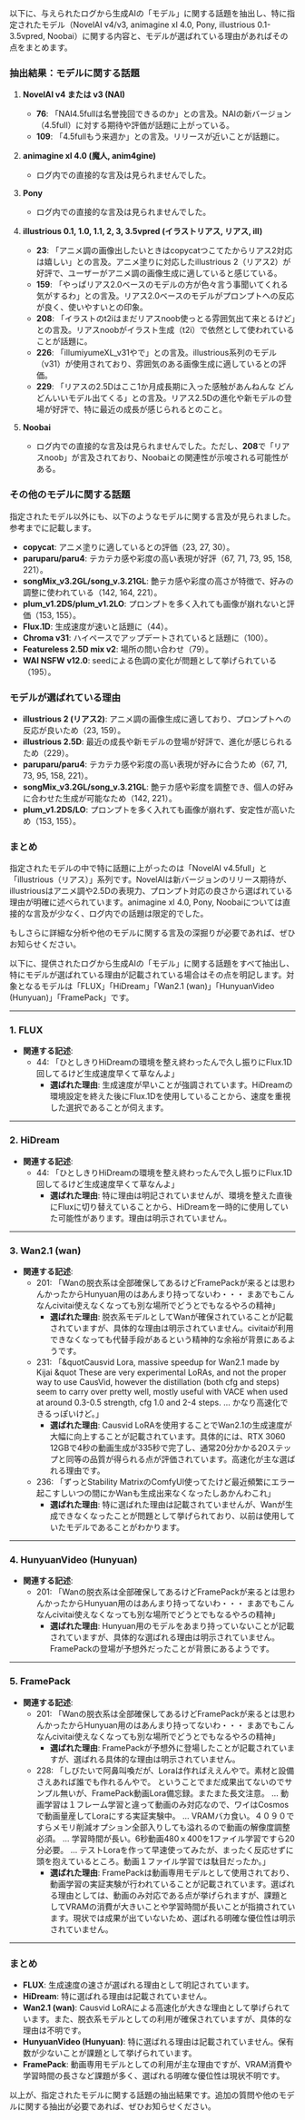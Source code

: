 以下に、与えられたログから生成AIの「モデル」に関する話題を抽出し、特に指定されたモデル（NovelAI v4/v3, animagine xl 4.0, Pony, illustrious 0.1-3.5vpred, Noobai）に関する内容と、モデルが選ばれている理由があればその点をまとめます。

### 抽出結果：モデルに関する話題
1. **NovelAI v4 または v3 (NAI)**
   - **76**: 「NAI4.5fullは名誉挽回できるのか」との言及。NAIの新バージョン（4.5full）に対する期待や評価が話題に上がっている。
   - **109**: 「4.5fullもう来週か」との言及。リリースが近いことが話題に。

2. **animagine xl 4.0 (魔人, anim4gine)**
   - ログ内での直接的な言及は見られませんでした。

3. **Pony**
   - ログ内での直接的な言及は見られませんでした。

4. **illustrious 0.1, 1.0, 1.1, 2, 3, 3.5vpred (イラストリアス, リアス, ill)**
   - **23**: 「アニメ調の画像出したいときはcopycatつこてたからリアス2対応は嬉しい」との言及。アニメ塗りに対応したillustrious 2（リアス2）が好評で、ユーザーがアニメ調の画像生成に適していると感じている。
   - **159**: 「やっぱリアス2.0ベースのモデルの方が色々言う事聞いてくれる気がするわ」との言及。リアス2.0ベースのモデルがプロンプトへの反応が良く、使いやすいとの印象。
   - **208**: 「イラストのt2iはまだリアスnoob使っとる雰囲気出て来とるけど」との言及。リアスnoobがイラスト生成（t2i）で依然として使われていることが話題に。
   - **226**: 「illumiyumeXL_v31やで」との言及。illustrious系列のモデル（v31）が使用されており、雰囲気のある画像生成に適しているとの評価。
   - **229**: 「リアスの2.5Dはここ1か月成長期に入った感触があんねんな どんどんいいモデル出てくる」との言及。リアス2.5Dの進化や新モデルの登場が好評で、特に最近の成長が感じられるとのこと。

5. **Noobai**
   - ログ内での直接的な言及は見られませんでした。ただし、**208**で「リアスnoob」が言及されており、Noobaiとの関連性が示唆される可能性がある。

### その他のモデルに関する話題
指定されたモデル以外にも、以下のようなモデルに関する言及が見られました。参考までに記載します。
- **copycat**: アニメ塗りに適しているとの評価（23, 27, 30）。
- **paruparu/paru4**: テカテカ感や彩度の高い表現が好評（67, 71, 73, 95, 158, 221）。
- **songMix_v3.2GL/song_v.3.21GL**: 艶テカ感や彩度の高さが特徴で、好みの調整に使われている（142, 164, 221）。
- **plum_v1.2DS/plum_v1.2LO**: プロンプトを多く入れても画像が崩れないと評価（153, 155）。
- **Flux.1D**: 生成速度が速いと話題に（44）。
- **Chroma v31**: ハイペースでアップデートされていると話題に（100）。
- **Featureless 2.5D mix v2**: 場所の問い合わせ（79）。
- **WAI NSFW v12.0**: seedによる色調の変化が問題として挙げられている（195）。

### モデルが選ばれている理由
- **illustrious 2 (リアス2)**: アニメ調の画像生成に適しており、プロンプトへの反応が良いため（23, 159）。
- **illustrious 2.5D**: 最近の成長や新モデルの登場が好評で、進化が感じられるため（229）。
- **paruparu/paru4**: テカテカ感や彩度の高い表現が好みに合うため（67, 71, 73, 95, 158, 221）。
- **songMix_v3.2GL/song_v.3.21GL**: 艶テカ感や彩度を調整でき、個人の好みに合わせた生成が可能なため（142, 221）。
- **plum_v1.2DS/LO**: プロンプトを多く入れても画像が崩れず、安定性が高いため（153, 155）。

### まとめ
指定されたモデルの中で特に話題に上がったのは「NovelAI v4.5full」と「illustrious（リアス）」系列です。NovelAIは新バージョンのリリース期待が、illustriousはアニメ調や2.5Dの表現力、プロンプト対応の良さから選ばれている理由が明確に述べられています。animagine xl 4.0, Pony, Noobaiについては直接的な言及が少なく、ログ内での話題は限定的でした。

もしさらに詳細な分析や他のモデルに関する言及の深掘りが必要であれば、ぜひお知らせください。

以下に、提供されたログから生成AIの「モデル」に関する話題をすべて抽出し、特にモデルが選ばれている理由が記載されている場合はその点を明記します。対象となるモデルは「FLUX」「HiDream」「Wan2.1 (wan)」「HunyuanVideo (Hunyuan)」「FramePack」です。

---

### 1. FLUX
- **関連する記述**:
  - 44: 「ひとしきりHiDreamの環境を整え終わったんで久し振りにFlux.1D回してるけど生成速度早くて草なんよ」
    - **選ばれた理由**: 生成速度が早いことが強調されています。HiDreamの環境設定を終えた後にFlux.1Dを使用していることから、速度を重視した選択であることが伺えます。

---

### 2. HiDream
- **関連する記述**:
  - 44: 「ひとしきりHiDreamの環境を整え終わったんで久し振りにFlux.1D回してるけど生成速度早くて草なんよ」
    - **選ばれた理由**: 特に理由は明記されていませんが、環境を整えた直後にFluxに切り替えていることから、HiDreamを一時的に使用していた可能性があります。理由は明示されていません。

---

### 3. Wan2.1 (wan)
- **関連する記述**:
  - 201: 「Wanの脱衣系は全部確保してあるけどFramePackが来るとは思わんかったからHunyuan用のはあんまり持ってないわ・・・ まあでもこんなんcivitai使えなくなっても別な場所でどうとでもなるやろの精神」
    - **選ばれた理由**: 脱衣系モデルとしてWanが確保されていることが記載されていますが、具体的な理由は明示されていません。civitaiが利用できなくなっても代替手段があるという精神的な余裕が背景にあるようです。
  - 231: 「&quotCausvid Lora, massive speedup for Wan2.1 made by Kijai &quot   These are very experimental LoRAs, and not the proper way to use CausVid, however the distillation (both cfg and steps) seem to carry over pretty well, mostly useful with VACE when used at around 0.3-0.5 strength, cfg 1.0 and 2-4 steps. ... かなり高速化できるっぽいけど。」
    - **選ばれた理由**: Causvid LoRAを使用することでWan2.1の生成速度が大幅に向上することが記載されています。具体的には、RTX 3060 12GBで4秒の動画生成が335秒で完了し、通常20分かかる20ステップと同等の品質が得られる点が評価されています。高速化が主な選ばれる理由です。
  - 236: 「ずっとStability MatrixのComfyUI使ってたけど最近頻繁にエラー起こすしいつの間にかWanも生成出来なくなったしあかんわこれ」
    - **選ばれた理由**: 特に選ばれた理由は記載されていませんが、Wanが生成できなくなったことが問題として挙げられており、以前は使用していたモデルであることがわかります。

---

### 4. HunyuanVideo (Hunyuan)
- **関連する記述**:
  - 201: 「Wanの脱衣系は全部確保してあるけどFramePackが来るとは思わんかったからHunyuan用のはあんまり持ってないわ・・・ まあでもこんなんcivitai使えなくなっても別な場所でどうとでもなるやろの精神」
    - **選ばれた理由**: Hunyuan用のモデルをあまり持っていないことが記載されていますが、具体的な選ばれる理由は明示されていません。FramePackの登場が予想外だったことが背景にあるようです。

---

### 5. FramePack
- **関連する記述**:
  - 201: 「Wanの脱衣系は全部確保してあるけどFramePackが来るとは思わんかったからHunyuan用のはあんまり持ってないわ・・・ まあでもこんなんcivitai使えなくなっても別な場所でどうとでもなるやろの精神」
    - **選ばれた理由**: FramePackが予想外に登場したことが記載されていますが、選ばれる具体的な理由は明示されていません。
  - 228: 「しびたいで阿鼻叫喚だが、Loraは作ればええんやで。素材と設備さえあれば誰でも作れるんやで。 ということでまだ成果出てないのでサンプル無いが、FramePack動画Lora備忘録。またまた長文注意。 ... 動画学習は１フレーム学習と違って動画のみ対応なので、ワイはCosmosで動画量産してLoraにする実証実験中。 ... VRAMバカ食い。４０９０ですらメモリ削減オプション全部入りしても溢れるので動画の解像度調整必須。 ... 学習時間が長い。6秒動画480ｘ400を1ファイル学習ですら20分必要。 ... テストLoraを作って早速使ってみたが、まったく反応せずに頭を抱えているところ。動画１ファイル学習では駄目だったか。」
    - **選ばれた理由**: FramePackは動画専用モデルとして使用されており、動画学習の実証実験が行われていることが記載されています。選ばれる理由としては、動画のみ対応である点が挙げられますが、課題としてVRAMの消費が大きいことや学習時間が長いことが指摘されています。現状では成果が出ていないため、選ばれる明確な優位性は明示されていません。

---

### まとめ
- **FLUX**: 生成速度の速さが選ばれる理由として明記されています。
- **HiDream**: 特に選ばれる理由は記載されていません。
- **Wan2.1 (wan)**: Causvid LoRAによる高速化が大きな理由として挙げられています。また、脱衣系モデルとしての利用が確保されていますが、具体的な理由は不明です。
- **HunyuanVideo (Hunyuan)**: 特に選ばれる理由は記載されていません。保有数が少ないことが課題として挙げられています。
- **FramePack**: 動画専用モデルとしての利用が主な理由ですが、VRAM消費や学習時間の長さなど課題が多く、選ばれる明確な優位性は現状不明です。

以上が、指定されたモデルに関する話題の抽出結果です。追加の質問や他のモデルに関する抽出が必要であれば、ぜひお知らせください。

